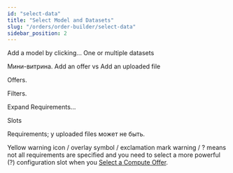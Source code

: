 ```yaml
---
id: "select-data"
title: "Select Model and Datasets"
slug: "/orders/order-builder/select-data"
sidebar_position: 2
---
```


Add a model by clicking... One or multiple datasets

Мини-витрина. Add an offer vs Add an uploaded file

Offers.

Filters.

Expand Requirements...

Slots

Requirements; у uploaded files может не быть.

Yellow warning icon / overlay symbol / exclamation mark warning / ? means not all requirements are specified and you need to select a more powerful (?) configuration slot when you [Select a Compute Offer](/orders/order-builder/select-compute).